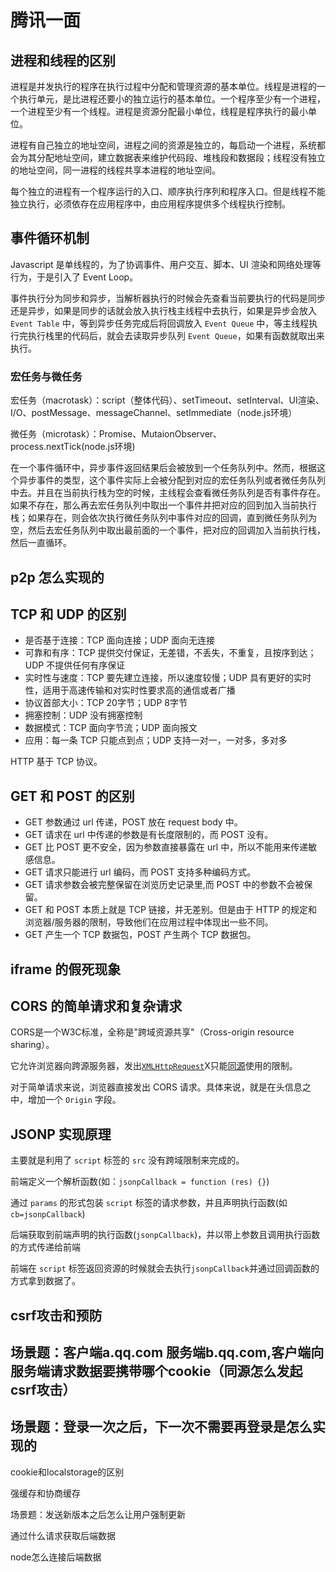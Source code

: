 # 腾讯一面

## 进程和线程的区别

进程是并发执行的程序在执行过程中分配和管理资源的基本单位。线程是进程的一个执行单元，是比进程还要小的独立运行的基本单位。一个程序至少有一个进程，一个进程至少有一个线程。进程是资源分配最小单位，线程是程序执行的最小单位。

进程有自己独立的地址空间，进程之间的资源是独立的，每启动一个进程，系统都会为其分配地址空间，建立数据表来维护代码段、堆栈段和数据段；线程没有独立的地址空间，同一进程的线程共享本进程的地址空间。

每个独立的进程有一个程序运行的入口、顺序执行序列和程序入口。但是线程不能独立执行，必须依存在应用程序中，由应用程序提供多个线程执行控制。

## 事件循环机制

Javascript 是单线程的，为了协调事件、用户交互、脚本、UI 渲染和网络处理等行为，于是引入了 Event Loop。

事件执行分为同步和异步，当解析器执行的时候会先查看当前要执行的代码是同步还是异步，如果是同步的话就会放入执行栈主线程中去执行，如果是异步会放入 `Event Table` 中，等到异步任务完成后将回调放入 `Event Queue` 中，等主线程执行完执行栈里的代码后，就会去读取异步队列 `Event Queue`，如果有函数就取出来执行。

### 宏任务与微任务

宏任务（macrotask）：script（整体代码）、setTimeout、setInterval、UI渲染、I/O、postMessage、messageChannel、setImmediate（node.js环境）

微任务（microtask）：Promise、MutaionObserver、process.nextTick(node.js环境)

在一个事件循环中，异步事件返回结果后会被放到一个任务队列中。然而，根据这个异步事件的类型，这个事件实际上会被分配到对应的宏任务队列或者微任务队列中去。并且在当前执行栈为空的时候，主线程会查看微任务队列是否有事件存在。如果不存在，那么再去宏任务队列中取出一个事件并把对应的回到加入当前执行栈；如果存在，则会依次执行微任务队列中事件对应的回调，直到微任务队列为空，然后去宏任务队列中取出最前面的一个事件，把对应的回调加入当前执行栈，然后一直循环。

## p2p 怎么实现的

## TCP 和 UDP 的区别

- 是否基于连接：TCP 面向连接；UDP 面向无连接
- 可靠和有序：TCP 提供交付保证，无差错，不丢失，不重复，且按序到达；UDP 不提供任何有序保证
- 实时性与速度：TCP 要先建立连接，所以速度较慢；UDP 具有更好的实时性，适用于高速传输和对实时性要求高的通信或者广播
- 协议首部大小：TCP 20字节；UDP 8字节
- 拥塞控制：UDP 没有拥塞控制
- 数据模式：TCP 面向字节流；UDP 面向报文
- 应用：每一条 TCP 只能点到点；UDP 支持一对一，一对多，多对多

HTTP 基于 TCP 协议。

## GET 和 POST 的区别

- GET 参数通过 url 传递，POST 放在 request body 中。
- GET 请求在 url 中传递的参数是有长度限制的，而 POST 没有。
- GET 比 POST 更不安全，因为参数直接暴露在 url 中，所以不能用来传递敏感信息。
- GET 请求只能进行 url 编码，而 POST 支持多种编码方式。
- GET 请求参数会被完整保留在浏览历史记录里,而 POST 中的参数不会被保留。
- GET 和 POST 本质上就是 TCP 链接，并无差别。但是由于 HTTP 的规定和浏览器/服务器的限制，导致他们在应用过程中体现出一些不同。
- GET 产生一个 TCP 数据包，POST 产生两个 TCP 数据包。

## iframe 的假死现象

## CORS 的简单请求和复杂请求

CORS是一个W3C标准，全称是"跨域资源共享"（Cross-origin resource sharing）。

它允许浏览器向跨源服务器，发出[`XMLHttpRequest`](https://www.ruanyifeng.com/blog/2012/09/xmlhttprequest_level_2.html)X只能[同源](https://www.ruanyifeng.com/blog/2016/04/same-origin-policy.html)使用的限制。

对于简单请求来说，浏览器直接发出 CORS 请求。具体来说，就是在头信息之中，增加一个 `Origin` 字段。

## JSONP 实现原理

主要就是利用了 `script` 标签的 `src` 没有跨域限制来完成的。

前端定义一个解析函数(如：`jsonpCallback = function (res) {}`)

通过 `params` 的形式包装 `script` 标签的请求参数，并且声明执行函数(如`cb=jsonpCallback`)

后端获取到前端声明的执行函数(`jsonpCallback`)，并以带上参数且调用执行函数的方式传递给前端

前端在 `script` 标签返回资源的时候就会去执行`jsonpCallback`并通过回调函数的方式拿到数据了。

## csrf攻击和预防

## 场景题：客户端a.qq.com 服务端b.qq.com,客户端向服务端请求数据要携带哪个cookie（同源怎么发起csrf攻击）

## 场景题：登录一次之后，下一次不需要再登录是怎么实现的



cookie和localstorage的区别

强缓存和协商缓存

场景题：发送新版本之后怎么让用户强制更新

通过什么请求获取后端数据

node怎么连接后端数据

